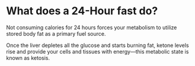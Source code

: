 # What does a 24-Hour fast do?

Not consuming calories for 24 hours forces your metabolism to utilize stored body fat as a primary fuel source.  

Once the liver depletes all the glucose and starts burning fat, ketone levels rise and provide your cells and tissues with energy—this metabolic state is known as ketosis.